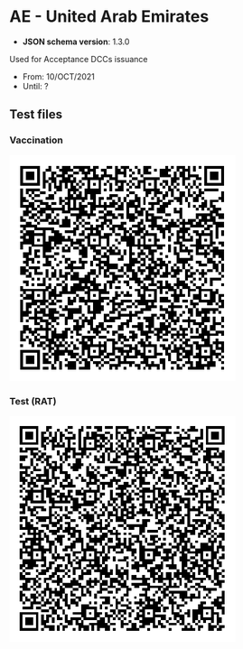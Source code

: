 # AE - United Arab Emirates

* **JSON schema version**: 1.3.0

Used for Acceptance DCCs issuance
* From: 10/OCT/2021
* Until: ?

## Test files

### Vaccination

![VAC](VAC.png)

### Test (RAT)

![TEST](TEST.png)
